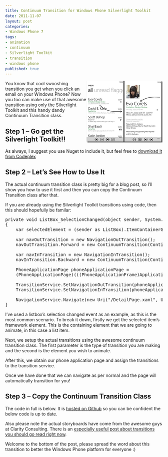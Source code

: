 ```yaml
---
title: Continuum Transition for Windows Phone Silverlight Toolkit
date: 2011-11-07
layout: post
categories:
- Windows Phone 7
tags:
- animation
- continuum
- Silverlight Toolkit
- transition
- windows phone
published: true
---
```


<p>
	<a href="/wp-content/uploads/2011/11/WP7_Email.png">
    <img style="background-image: none; border-right-width: 0px; padding-left: 0px; padding-right: 0px; display: inline; float: right; border-top-width: 0px; border-bottom-width: 0px; border-left-width: 0px; padding-top: 0px" title="Check out my awesome Paint.NET skills!" border="0" alt="Check out my awesome Paint.NET skills!" align="right" src="/wp-content/uploads/2011/11/WP7_Email_thumb.png" width="244" height="198" />
    </a>
    You know that cool swooshing transition you get when you click an email on your Windows Phone? Now you too can make use of that awesome transition using only the Silverlight Toolkit and this handy dandy Continuum Transition class.
</p>
    
<h2>Step 1 – Go get the Silverlight Toolkit!!</h2>  
<p>
  As always, I suggest you use Nuget to include it, but feel free to <a title="Download the Silverlight Toolkit for Windows Phone" href="http://silverlight.codeplex.com/" target="_blank">download it from Codeplex</a>
</p> 

<h2>Step 2 – Let’s See How to Use It</h2>  

<p>The actual continuum transition class is pretty big for a blog post, so I’ll show you how to use it first and then you can copy the Continuum Transition class after that.</p>
<p>If you are already using the Silverlight Toolkit transitions using code, then this should hopefully be familar:</p>

<pre class="prettyprint">private void ListBox_SelectionChanged(object sender, System.Windows.Controls.SelectionChangedEventArgs e)
{
    var selectedElement = (sender as ListBox).ItemContainerGenerator.ContainerFromIndex(lstSeeding.SelectedIndex) as FrameworkElement;
                    
    var navOutTransition = new NavigationOutTransition();
    navOutTransition.Forward = new ContinuumTransition(ContinuumTransitionMode.ContinuumForwardOutStoryboard, selectedElement);

    var navInTransition = new NavigationInTransition();
    navInTransition.Backward = new ContinuumTransition(ContinuumTransitionMode.ContinuumBackwardInStoryboard, selectedElement);

    PhoneApplicationPage phoneApplicationPage =
    (PhoneApplicationPage)(((PhoneApplicationFrame)Application.Current.RootVisual)).Content;

    TransitionService.SetNavigationOutTransition(phoneApplicationPage, navOutTransition);
    TransitionService.SetNavigationInTransition(phoneApplicationPage, navInTransition);

    NavigationService.Navigate(new Uri(&quot;/DetailPage.xaml&quot;, UriKind.Relative));
}</pre>

<p>I’ve used a listbox’s selection changed event as an example, as this is the most common scenario. To break it down, firstly we get the selected item’s framework element. This is the containing element that we are going to animate, in this case a list item.</p>

<p>Next, we setup the actual transitions using the awesome continuum transition class. The first parameter is the type of transition you are making and the second is the element you wish to animate.</p>

<p>After this, we obtain our phone application page and assign the transitions to the transition service.</p>

<p>Once we have done that we can navigate as per normal and the page will automatically transition for you!</p>

<h2>Step 3 – Copy the Continuum Transition Class</h2>

<p>The code in full is below. It is <a title="Continuum Transition on Github" href="https://gist.github.com/1345156" target="_blank">hosted on Github</a> so you can be confident the below code is up to date.</p>

<p>
	Also please note the actual storyboards have come from the awesome guys at Clarity Consulting. There is an <a title="Clarity Consulting Page Transitions Sample" href="http://blogs.claritycon.com/kevinmarshall/2010/10/13/wp7-page-transitions-sample/" target="_blank">especially useful post about transitions you should go read right now</a>.
</p>

<script src="https://gist.github.com/1345156.js?file=ContinuumTransition.cs"></script>

<p>Welcome to the bottom of the post, please spread the word about this transition to better the Windows Phone platform for everyone :)</p>
